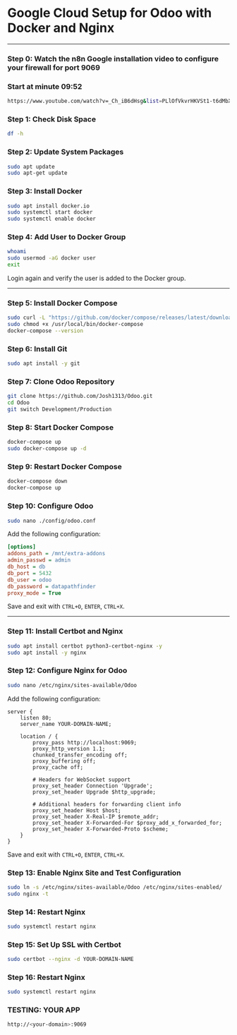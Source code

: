# Google Cloud Setup for Odoo with Docker and Nginx

---
### Step 0: Watch the n8n Google installation video to configure your firewall for port 9069
### Start at minute 09:52
```bash
https://www.youtube.com/watch?v=_Ch_iB6dHsg&list=PLlOfVkvrHKVSt1-t6dMbXGX8a4iyAIxhz&index=4
```


### Step 1: Check Disk Space
```bash
df -h
```

### Step 2: Update System Packages
```bash
sudo apt update
sudo apt-get update
```


### Step 3: Install Docker
```bash
sudo apt install docker.io
sudo systemctl start docker
sudo systemctl enable docker
```

### Step 4: Add User to Docker Group
```bash
whoami
sudo usermod -aG docker user
exit
```
Login again and verify the user is added to the Docker group.

---

### Step 5: Install Docker Compose
```bash
sudo curl -L "https://github.com/docker/compose/releases/latest/download/docker-compose-$(uname -s)-$(uname -m)" -o /usr/local/bin/docker-compose
sudo chmod +x /usr/local/bin/docker-compose
docker-compose --version
```

### Step 6: Install Git
```bash
sudo apt install -y git
```

### Step 7: Clone Odoo Repository
```bash
git clone https://github.com/Josh1313/Odoo.git
cd Odoo
git switch Development/Production
```

### Step 8: Start Docker Compose
```bash
docker-compose up
sudo docker-compose up -d
```



### Step 9: Restart Docker Compose
```bash
docker-compose down
docker-compose up
```

### Step 10: Configure Odoo
```bash
sudo nano ./config/odoo.conf
```
Add the following configuration:
```ini
[options]
addons_path = /mnt/extra-addons
admin_passwd = admin
db_host = db
db_port = 5432
db_user = odoo
db_password = datapathfinder
proxy_mode = True
```
Save and exit with `CTRL+O`, `ENTER`, `CTRL+X`.

---

### Step 11: Install Certbot and Nginx
```bash
sudo apt install certbot python3-certbot-nginx -y
sudo apt install -y nginx
```

### Step 12: Configure Nginx for Odoo
```bash
sudo nano /etc/nginx/sites-available/Odoo
```
Add the following configuration:
```nginx
server {
    listen 80;
    server_name YOUR-DOMAIN-NAME;

    location / {
        proxy_pass http://localhost:9069;
        proxy_http_version 1.1;
        chunked_transfer_encoding off;
        proxy_buffering off;
        proxy_cache off;

        # Headers for WebSocket support
        proxy_set_header Connection 'Upgrade';
        proxy_set_header Upgrade $http_upgrade;

        # Additional headers for forwarding client info
        proxy_set_header Host $host;
        proxy_set_header X-Real-IP $remote_addr;
        proxy_set_header X-Forwarded-For $proxy_add_x_forwarded_for;
        proxy_set_header X-Forwarded-Proto $scheme;
    }
}
```
Save and exit with `CTRL+O`, `ENTER`, `CTRL+X`.

### Step 13: Enable Nginx Site and Test Configuration
```bash
sudo ln -s /etc/nginx/sites-available/Odoo /etc/nginx/sites-enabled/
sudo nginx -t
```
### Step 14: Restart Nginx
```bash
sudo systemctl restart nginx
```

### Step 15: Set Up SSL with Certbot
```bash
sudo certbot --nginx -d YOUR-DOMAIN-NAME
```

### Step 16: Restart Nginx
```bash
sudo systemctl restart nginx
```


### TESTING: YOUR APP
```bash
http://<your-domain>:9069
```